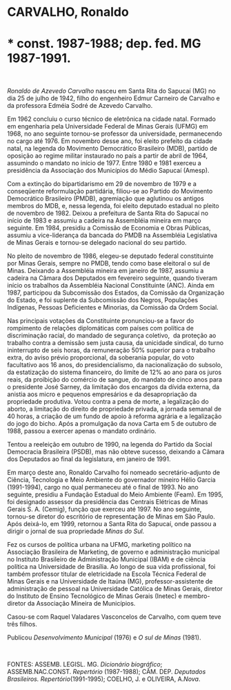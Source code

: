 CARVALHO, Ronaldo
=================

\* const. 1987-1988; dep. fed. MG 1987-1991.
============================================

 

*Ronaldo de Azevedo Carvalho* nasceu em Santa Rita do Sapucaí (MG) no
dia 25 de julho de 1942, filho do engenheiro Edmur Carneiro de Carvalho
e da professora Edméia Sodré de Azevedo Carvalho.

Em 1962 concluiu o curso técnico de eletrônica na cidade natal. Formado
em engenharia pela Universidade Federal de Minas Gerais (UFMG) em 1968,
no ano seguinte tornou-se professor da universidade, permanecendo no
cargo até 1976. Em novembro desse ano, foi eleito prefeito da cidade
natal, na legenda do Movimento Democrático Brasileiro (MDB), partido de
oposição ao regime militar instaurado no país a partir de abril de 1964,
assumindo o mandato no início de 1977. Entre 1980 e 1981 exerceu a
presidência da Associação dos Municípios do Médio Sapucaí (Amesp).

Com a extinção do bipartidarismo em 29 de novembro de 1979 e a
conseqüente reformulação partidária, filiou-se ao Partido do Movimento
Democrático Brasileiro (PMDB), agremiação que aglutinou os antigos
membros do MDB, e, nessa legenda, foi eleito deputado estadual no pleito
de novembro de 1982. Deixou a prefeitura de Santa Rita do Sapucaí no
início de 1983 e assumiu a cadeira na Assembléia mineira em março
seguinte. Em 1984, presidiu a Comissão de Economia e Obras Públicas,
assumiu a vice-liderança da bancada do PMDB na Assembléia Legislativa de
Minas Gerais e tornou-se delegado nacional do seu partido.

No pleito de novembro de 1986, elegeu-se deputado federal constituinte
por Minas Gerais, sempre no PMDB, tendo como base eleitoral o sul de
Minas. Deixando a Assembléia mineira em janeiro de 1987, assumiu a
cadeira na Câmara dos Deputados em fevereiro seguinte, quando tiveram
início os trabalhos da Assembléia Nacional Constituinte (ANC). Ainda em
1987, participou da Subcomissão dos Estados, da Comissão da Organização
do Estado, e foi suplente da Subcomissão dos Negros, Populações
Indígenas, Pessoas Deficientes e Minorias, da Comissão da Ordem Social.

Nas principais votações da Constituinte pronunciou-se a favor do
rompimento de relações diplomáticas com países com política de
discriminação racial, do mandado de segurança coletivo,  da proteção ao
trabalho contra a demissão sem justa causa, da unicidade sindical, do
turno ininterrupto de seis horas, da remuneração 50% superior para o
trabalho extra, do aviso prévio proporcional, da soberania popular, do
voto facultativo aos 16 anos, do presidencialismo, da nacionalização do
subsolo, da estatização do sistema financeiro, do limite de 12% ao ano
para os juros reais, da proibição do comércio de sangue, do mandato de
cinco anos para o presidente José Sarney, da limitação dos encargos da
dívida externa, da anistia aos micro e pequenos empresários e da
desapropriação da propriedade produtiva. Votou contra a pena de morte, a
legalização do aborto, a limitação do direito de propriedade privada, a
jornada semanal de 40 horas, a criação de um fundo de apoio à reforma
agrária e a legalização do jogo do bicho. Após a promulgação da nova
Carta em 5 de outubro de 1988, passou a exercer apenas o mandato
ordinário.

Tentou a reeleição em outubro de 1990, na legenda do Partido da Social
Democracia Brasileira (PSDB), mas não obteve sucesso, deixando a Câmara
dos Deputados ao final da legislatura, em janeiro de 1991.

Em março deste ano, Ronaldo Carvalho foi nomeado secretário-adjunto de
Ciência, Tecnologia e Meio Ambiente do governador mineiro Hélio Garcia
(1991-1994), cargo no qual permaneceu até o final de 1993. No ano
seguinte, presidiu a Fundação Estadual do Meio Ambiente (Feam). Em 1995,
foi designado assessor da presidência das Centrais Elétricas de Minas
Gerais S. A. (Cemig), função que exerceu até 1997. No ano seguinte,
tornou-se diretor do escritório de representação de Minas em São Paulo.
Após deixá-lo, em 1999, retornou a Santa Rita do Sapucaí, onde passou a
dirigir o jornal de sua propriedade *Minas do Sul*.

Fez os cursos de política urbana na UFMG, marketing político na
Associação Brasileira de Marketing, de governo e administração municipal
no Instituto Brasileiro de Administração Municipal (IBAM) e de ciência
política na Universidade de Brasília. Ao longo de sua vida profissional,
foi também professor titular de eletricidade na Escola Técnica Federal
de Minas Gerais e na Universidade de Itaúna (MG), professor-assistente
de administração de pessoal na Universidade Católica de Minas Gerais,
diretor do Instituto de Ensino Tecnológico de Minas Gerais (Inetec) e
membro-diretor da Associação Mineira de Municípios.

Casou-se com Raquel Valadares Vasconcelos de Carvalho, com quem teve
três filhos.

Publicou *Desenvolvimento Municipal* (1976) e *O sul de Minas* (1981).

 

FONTES: ASSEMB. LEGISL. MG. *Dicionário biográfico*; ASSEMB.NAC.CONST.
*Repertório* (1987-1988); CÂM. DEP. *Deputados Brasileiros.
Repertório*(1991-1995); COELHO, J. e OLIVEIRA, A.*Nova*.

